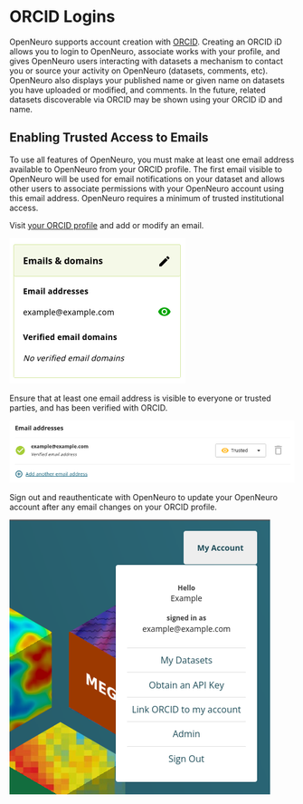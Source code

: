 # ORCID Logins

OpenNeuro supports account creation with [ORCID](https://orcid.org/). Creating an ORCID iD allows you to login to OpenNeuro, associate works with your profile, and gives OpenNeuro users interacting with datasets a mechanism to contact you or source your activity on OpenNeuro (datasets, comments, etc). OpenNeuro also displays your published name or given name on datasets you have uploaded or modified, and comments. In the future, related datasets discoverable via ORCID may be shown using your ORCID iD and name.

## Enabling Trusted Access to Emails

To use all features of OpenNeuro, you must make at least one email address available to OpenNeuro from your ORCID profile. The first email visible to OpenNeuro will be used for email notifications on your dataset and allows other users to associate permissions with your OpenNeuro account using this email address. OpenNeuro requires a minimum of trusted institutional access.

Visit [your ORCID profile](https://orcid.org/my-orcid) and add or modify an email.

![ORCID profile emails list on left side of profile](./assets/orcid/step-1.png)

Ensure that at least one email address is visible to everyone or trusted parties, and has been verified with ORCID.

![Example of setting an email to trusted parties](./assets/orcid/step-2.png)

Sign out and reauthenticate with OpenNeuro to update your OpenNeuro account after any email changes on your ORCID profile.

![Log out button shown at bottom of user menu](./assets/orcid/step-3.png)